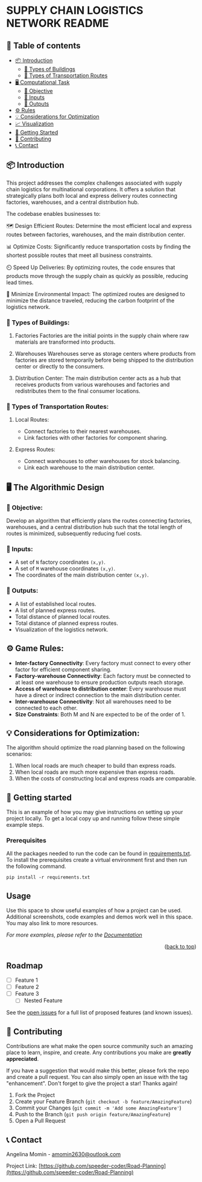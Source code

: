 # SUPPLY CHAIN LOGISTICS NETWORK README
## 📑 Table of contents

- [📦 Introduction](#-introduction)
  - [🏢 Types of Buildings](#-types-of-buildings)
  - [🚚 Types of Transportation Routes](#-types-of-transportation-routes)
- [🖥️ Computational Task](#-computational-task)
  - [🎯 Objective](#-objective)
  - [📌 Inputs](#-inputs)
  - [📄 Outputs](#-outputs)
- [⚙️ Rules](#-rules)
- [💡 Considerations for Optimization](#-considerations-for-optimization)
- [📈 Visualization](#-visualization)
- [🚀 Getting Started](#-getting-started)
- [🤝 Contributing](#-contributing)
- [📞 Contact](#-contact)


<!-- INTRODUCTION -->
## 📦 Introduction
This project addresses the complex challenges associated with supply chain logistics for multinational corporations. 
It offers a solution that strategically plans both local and express delivery routes connecting factories, warehouses, 
and a central distribution hub.

The codebase enables businesses to:

  🗺️ Design Efficient Routes: Determine the most efficient local and express routes between factories, warehouses, 
  and the main distribution center.

  📊 Optimize Costs: Significantly reduce transportation costs by finding the shortest possible routes that 
  meet all business constraints.

  ⏲️ Speed Up Deliveries: By optimizing routes, the code ensures that products move through the supply chain as 
  quickly as possible, reducing lead times.

  🌿 Minimize Environmental Impact: The optimized routes are designed to minimize the distance traveled, 
  reducing the carbon footprint of the logistics network.

<!-- TYPES OF BUILDINGS -->
### 🏢 Types of Buildings:

1. Factories
    Factories are the initial points in the supply chain where raw materials are transformed into products.

2. Warehouses
    Warehouses serve as storage centers where products from factories are stored temporarily before 
    being shipped to the distribution center or directly to the consumers.

3. Distribution Center:
    The main distribution center acts as a hub that receives products from various warehouses and 
    factories and redistributes them to the final consumer locations.

<!-- TYPES OF TRANSPORTATION ROUTES -->
### 🚚 Types of Transportation Routes:

1. Local Routes:
    - Connect factories to their nearest warehouses.
    - Link factories with other factories for component sharing.

2. Express Routes:
    - Connect warehouses to other warehouses for stock balancing.
    - Link each warehouse to the main distribution center.

<!-- ALGORITHMIC DESIGN -->
## 🖥️ The Algorithmic Design

### 🎯 Objective:
Develop an algorithm that efficiently plans the routes connecting factories, warehouses, 
and a central distribution hub such that the total length of routes is minimized, 
subsequently reducing fuel costs.

### 📌 Inputs:
- A set of `N` factory coordinates `(x,y)`.
- A set of `M` warehouse coordinates `(x,y)`.
- The coordinates of the main distribution center `(x,y)`.

### 📄 Outputs:
- A list of established local routes.
- A list of planned express routes.
- Total distance of planned local routes.
- Total distance of planned express routes.
- Visualization of the logistics network.

<!-- RULES -->
## ⚙️ Game Rules:

- **Inter-factory Connectivity**: Every factory must connect to every other factor for efficient component sharing.
- **Factory-warehouse Connectivity**: Each factory must be connected to at least one warehouse to ensure production 
outputs reach storage.
- **Access of warehouse to distribution center**: Every warehouse must have a direct or indirect connection to the main
 distribution center.
- **Inter-warehouse Connectivity**: Not all warehouses need to be connected to each other.
- **Size Constraints**: Both M and N are expected to be of the order of 1.

<!-- CONSIDERATIONS FOR OPTIMIZATION -->
## 💡 Considerations for Optimization:

The algorithm should optimize the road planning based on the following scenarios:
1. When local roads are much cheaper to build than express roads.
2. When local roads are much more expensive than express roads.
3. When the costs of constructing local and express roads are comparable.

<!-- GETTING STARTED -->
## 🚀 Getting started

This is an example of how you may give instructions on setting up your project locally.
To get a local copy up and running follow these simple example steps.

### Prerequisites

All the packages needed to run the code can be found in [requirements.txt](requirements.txt). To install the prerequisites create a virtual environment first and then run the following command.
  ```
  pip install -r requirements.txt 
  ```

<!-- USAGE EXAMPLES -->
## Usage

Use this space to show useful examples of how a project can be used. Additional screenshots, code examples and demos work well in this space. You may also link to more resources.

_For more examples, please refer to the [Documentation](https://example.com)_

<p align="right">(<a href="#readme-top">back to top</a>)</p>



<!-- ROADMAP -->
## Roadmap

- [ ] Feature 1
- [ ] Feature 2
- [ ] Feature 3
    - [ ] Nested Feature

See the [open issues](https://github.com/speeder-coder/Road-Planning/issues) for a full list of proposed features (and known issues).



<!-- CONTRIBUTING -->
## 🤝 Contributing

Contributions are what make the open source community such an amazing place to learn, inspire, and create. Any contributions you make are **greatly appreciated**.

If you have a suggestion that would make this better, please fork the repo and create a pull request. You can also simply open an issue with the tag "enhancement".
Don't forget to give the project a star! Thanks again!

1. Fork the Project
2. Create your Feature Branch (`git checkout -b feature/AmazingFeature`)
3. Commit your Changes (`git commit -m 'Add some AmazingFeature'`)
4. Push to the Branch (`git push origin feature/AmazingFeature`)
5. Open a Pull Request

<!-- CONTACT -->
## 📞 Contact

Angelina Momin - amomin2630@outlook.com

Project Link: [https://github.com/speeder-coder/Road-Planning](https://github.com/speeder-coder/Road-Planning)




